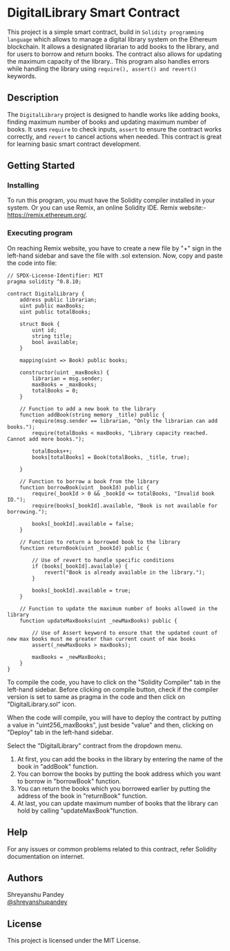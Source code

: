 # DigitalLibrary Smart Contract

This project is a simple smart contract, build in `Solidity programming language` which allows to manage a digital library system on the Ethereum blockchain. It allows a designated librarian to add books to the library, and for users to borrow and return books. The contract also allows for updating the maximum capacity of the library.. This program also handles errors while handling the library using ```require(), assert() and revert()``` keywords.

## Description

The `DigitalLibrary` project is designed to handle works like adding books, finding maximum number of books and updating maximum number of books. It uses `require` to check inputs, `assert` to ensure the contract works correctly, and `revert` to cancel actions when needed. This contract is great for learning basic smart contract development.

## Getting Started

### Installing

To run this program, you must have the Solidity compiler installed in your system. Or you can use Remix, an online Solidity IDE. Remix website:- https://remix.ethereum.org/.

### Executing program

On reaching Remix website, you have to create a new file by "+" sign in the left-hand sidebar and save the file with .sol extension. Now, copy and paste the code into file: 

```solidity
// SPDX-License-Identifier: MIT
pragma solidity ^0.8.10;

contract DigitalLibrary {
    address public librarian;
    uint public maxBooks;
    uint public totalBooks;

    struct Book {
        uint id;
        string title;
        bool available;
    }

    mapping(uint => Book) public books;

    constructor(uint _maxBooks) {
        librarian = msg.sender;
        maxBooks = _maxBooks;
        totalBooks = 0;
    }

    // Function to add a new book to the library
    function addBook(string memory _title) public {
        require(msg.sender == librarian, "Only the librarian can add books.");
        require(totalBooks < maxBooks, "Library capacity reached. Cannot add more books.");

        totalBooks++;
        books[totalBooks] = Book(totalBooks, _title, true);
        
    }

    // Function to borrow a book from the library
    function borrowBook(uint _bookId) public {
        require(_bookId > 0 && _bookId <= totalBooks, "Invalid book ID.");
        require(books[_bookId].available, "Book is not available for borrowing.");

        books[_bookId].available = false;
    }

    // Function to return a borrowed book to the library
    function returnBook(uint _bookId) public {

        // Use of revert to handle specific conditions
        if (books[_bookId].available) {
            revert("Book is already available in the library.");
        }

        books[_bookId].available = true;
    }

    // Function to update the maximum number of books allowed in the library
    function updateMaxBooks(uint _newMaxBooks) public {

        // Use of Assert keyword to ensure that the updated count of new max books must me greater than current count of max books
        assert(_newMaxBooks > maxBooks);

        maxBooks = _newMaxBooks;
    }
}
```

To compile the code, you have to click on the "Solidity Compiler" tab in the left-hand sidebar. Before clicking on compile button, check if the compiler version is set to same as pragma in the code and then click on "DigitalLibrary.sol" icon.

When the code will compile, you will have to deploy the contract by putting a value in "uint256_maxBooks", just beside "value" and then, clicking on "Deploy" tab in the left-hand sidebar.

Select the "DigitalLibrary" contract from the dropdown menu.

<ol>
<li>At first, you can add the books in the library by entering the name of the book in "addBook" function.
<li>You can borrow the books by putting the book address which you want to borrow in "borrowBook" function.
<li>You can return the books which you borrowed earlier by putting the address of the book in "returnBook" function.
<li>At last, you can update maximum number of books that the library can hold by calling "updateMaxBook"function.
</ol>

## Help

For any issues or common problems related to this contract, refer Solidity documentation on internet.

## Authors

Shreyanshu Pandey <br> [@shreyanshupandey](pandeyrishi562@gmail.com)

## License

This project is licensed under the MIT License.
